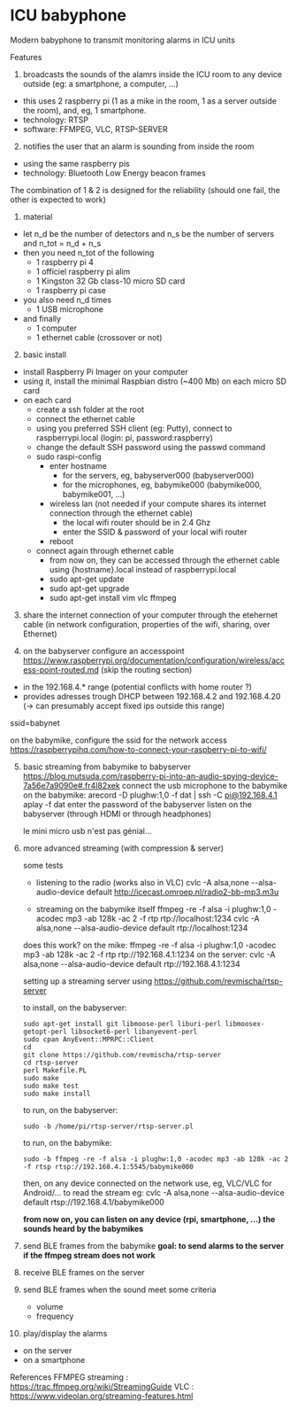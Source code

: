 # ICU babyphone
Modern babyphone to transmit monitoring alarms in ICU units

Features

 1. broadcasts the sounds of the alamrs inside the ICU room to any device outside (eg: a smartphone, a computer, ...)
   - this uses 2 raspberry pi (1 as a mike in the room, 1 as a server outside the room), and, eg, 1 smartphone.
   - technology: RTSP
   - software: FFMPEG, VLC, RTSP-SERVER
 
 2. notifies the user that an alarm is sounding from inside the room
   - using the same raspberry pis
   - technology: Bluetooth Low Energy beacon frames
   
 The combination of 1 & 2 is designed for the reliability (should one fail, the other is expected to work)

1. material

  - let n_d be the number of detectors and n_s be the number of servers and n_tot = n_d + n_s
  - then you need n_tot of the following
    - 1 raspberry pi 4
    - 1 officiel raspberry pi alim
    - 1 Kingston 32 Gb class-10 micro SD card
    - 1 raspberry pi case
  - you also need n_d times
    - 1 USB microphone
  - and finally
    - 1 computer
    - 1 ethernet cable (crossover or not)

2. basic install 
  - install Raspberry Pi Imager on your computer
  - using it, install the minimal Raspbian distro (~400 Mb) on each micro SD card
  - on each card
    - create a ssh folder at the root
    - connect the ethernet cable
    - using you preferred SSH client (eg: Putty), connect to raspberrypi.local (login: pi, password:raspberry)
    - change the default SSH password using the passwd command
    - sudo raspi-config
      - enter hostname
        - for the servers, eg, babyserver000 (babyserver000)
        - for the microphones, eg, babymike000 (babymike000, babymike001, ...)
      - wireless lan (not needed if your compute shares its internet connection through the ethernet cable)
        - the local wifi router should be in 2.4 Ghz
        - enter the SSID & password of your local wifi router
      - reboot
    - connect again through ethernet cable
      - from now on, they can be accessed through the ethernet cable using {hostname}.local instead of raspberrypi.local
      - sudo apt-get update
      - sudo apt-get upgrade
      - sudo apt-get install vim vlc ffmpeg

3. share the internet connection of your computer through the etehernet cable (in network configuration, properties of the wifi, sharing, over Ethernet)

4. on the babyserver configure an accesspoint 
 https://www.raspberrypi.org/documentation/configuration/wireless/access-point-routed.md
 (skip the routing section)
  - in the 192.168.4.* range (potential conflicts with home router ?)
  - provides adresses trough DHCP between 192.168.4.2 and 192.168.4.20
  (-> can presumably accept fixed ips outside this range)
  
  ssid=babynet
  
  on the babymike, configure the ssid for the network access
  https://raspberrypihq.com/how-to-connect-your-raspberry-pi-to-wifi/
  
5. basic streaming from babymike to babyserver
   https://blog.mutsuda.com/raspberry-pi-into-an-audio-spying-device-7a56e7a9090e#.fr4l82xek
   connect the usb microphone to the babymike
   on the babymike: arecord -D plughw:1,0 -f dat | ssh -C pi@192.168.4.1 aplay -f dat
   enter the password of the babyserver
   listen on the babyserver (through HDMI or through headphones)
   
   le mini micro usb n'est pas génial...
   
6. more advanced streaming (with compression & server)
    
   some tests 
    - listening to the radio (works also in VLC)
      cvlc -A alsa,none --alsa-audio-device default http://icecast.omroep.nl/radio2-bb-mp3.m3u
    
    - streaming on the babymike itself
       ffmpeg -re -f alsa -i plughw:1,0 -acodec mp3 -ab 128k -ac 2 -f rtp rtp://localhost:1234
       cvlc -A alsa,none --alsa-audio-device default rtp://localhost:1234
    
    does this work?
      on the mike: ffmpeg -re -f alsa -i plughw:1,0 -acodec mp3 -ab 128k -ac 2 -f rtp rtp://192.168.4.1:1234
      on the server: cvlc -A alsa,none --alsa-audio-device default rtp://192.168.4.1:1234
  
    setting up a streaming server using https://github.com/revmischa/rtsp-server
      
      to install, on the babyserver:
      ~~~
      sudo apt-get install git libmoose-perl liburi-perl libmoosex-getopt-perl libsocket6-perl libanyevent-perl
      sudo cpan AnyEvent::MPRPC::Client
      cd
      git clone https://github.com/revmischa/rtsp-server
      cd rtsp-server
      perl Makefile.PL
      sudo make
      sudo make test
      sudo make install
      ~~~   
     
      to run, on the babyserver:
      ~~~   
      sudo -b /home/pi/rtsp-server/rtsp-server.pl
      ~~~   
  
      to run, on the babymike: 
      ~~~
      sudo -b ffmpeg -re -f alsa -i plughw:1,0 -acodec mp3 -ab 128k -ac 2 -f rtsp rtsp://192.168.4.1:5545/babymike000
      ~~~

    then, on any device connected on the network
    use, eg, VLC/VLC for Android/... to read the stream 
    eg: cvlc -A alsa,none --alsa-audio-device default rtsp://192.168.4.1/babymike000
    
    **from now on, you can listen on any device (rpi, smartphone, ...) the sounds heard by the babymikes**
    
7. send BLE frames from the babymike
    **goal: to send alarms to the server if the ffmpeg stream does not work**
    
8. receive BLE frames on the server

9. send BLE frames when the sound meet some criteria
   - volume
   - frequency

10. play/display the alarms
  - on the server
  - on a smartphone



References
FFMPEG streaming : https://trac.ffmpeg.org/wiki/StreamingGuide
VLC : https://www.videolan.org/streaming-features.html
